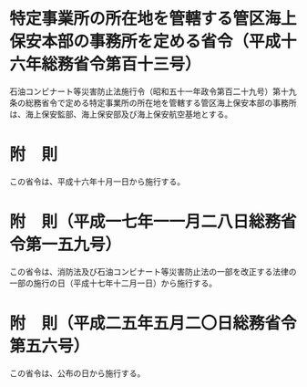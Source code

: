 # 特定事業所の所在地を管轄する管区海上保安本部の事務所を定める省令（平成十六年総務省令第百十三号）
石油コンビナート等災害防止法施行令（昭和五十一年政令第百二十九号）第十九条の総務省令で定める特定事業所の所在地を管轄する管区海上保安本部の事務所は、海上保安監部、海上保安部及び海上保安航空基地とする。
# 附　則
この省令は、平成十六年十月一日から施行する。
# 附　則（平成一七年一一月二八日総務省令第一五九号）
この省令は、消防法及び石油コンビナート等災害防止法の一部を改正する法律の一部の施行の日（平成十七年十二月一日）から施行する。
# 附　則（平成二五年五月二〇日総務省令第五六号）
この省令は、公布の日から施行する。
